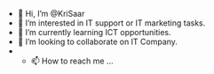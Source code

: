 - 👋 Hi, I’m @KriSaar
- 👀 I’m interested in IT support or IT marketing tasks.
- 🌱 I’m currently learning ICT opportunities.
- 💞️ I’m looking to collaborate on IT Company.
- - 📫 How to reach me ...

<!---
KriSaar/KriSaar is a ✨ special ✨ repository because its `README.md` (this file) appears on your GitHub profile.
You can click the Preview link to take a look at your changes.
--->
